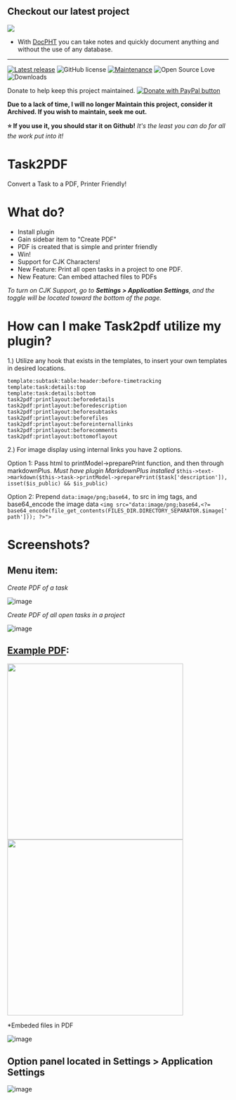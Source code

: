 ## Checkout our latest project
[![](https://raw.githubusercontent.com/docpht/docpht/master/public/assets/img/logo.png)](https://github.com/docpht/docpht)

- With [DocPHT](https://github.com/docpht/docpht) you can take notes and quickly document anything and without the use of any database.
-----------
[![Latest release](https://img.shields.io/github/release/creecros/Task2pdf.svg)](https://github.com/creecros/Task2pdf/releases)
![GitHub license](https://img.shields.io/github/license/Naereen/StrapDown.js.svg)
[![Maintenance](https://img.shields.io/badge/Maintained%3F-no-red.svg)](https://github.com/creecros/Task2pdf/graphs/contributors)
![Open Source Love](https://badges.frapsoft.com/os/v1/open-source.svg?v=103)
![Downloads](https://img.shields.io/github/downloads/creecros/Task2pdf/total.svg)

Donate to help keep this project maintained.
<a href="https://www.paypal.com/cgi-bin/webscr?cmd=_s-xclick&hosted_button_id=SEGNEVQFXHXGW&source=url">
<img src="https://www.paypalobjects.com/en_US/i/btn/btn_donate_SM.gif" border="0" name="submit" title="PayPal - The safer, easier way to pay online!" alt="Donate with PayPal button" /></a>

**Due to a lack of time, I will no longer Maintain this project, consider it Archived. If you wish to maintain, seek me out.**

**:star: If you use it, you should star it on Github!**
*It's the least you can do for all the work put into it!*

# Task2PDF

Convert a Task to a PDF, Printer Friendly!

# What do?

* Install plugin
* Gain sidebar item to "Create PDF"
* PDF is created that is simple and printer friendly
* Win!
* Support for CJK Characters!
* New Feature: Print all open tasks in a project to one PDF.
* New Feature: Can embed attached files to PDFs

*To turn on CJK Support, go to **Settings > Application Settings**, and the toggle will be located toward the bottom of the page.*

# How can I make Task2pdf utilize my plugin?
1.) Utilize any hook that exists in the templates, to insert your own templates in desired locations.
```
template:subtask:table:header:before-timetracking
template:task:details:top
template:task:details:bottom
task2pdf:printlayout:beforedetails
task2pdf:printlayout:beforedescription
task2pdf:printlayout:beforesubtasks
task2pdf:printlayout:beforefiles
task2pdf:printlayout:beforeinternallinks
task2pdf:printlayout:beforecomments
task2pdf:printlayout:bottomoflayout
```

2.) For image display using internal links you have 2 options.

Option 1: Pass html to printModel->preparePrint function, and then through markdownPlus. *Must have plugin MarkdownPlus installed*
`$this->text->markdown($this->task->printModel->preparePrint($task['description']), isset($is_public) && $is_public)`

Option 2: Prepend `data:image/png;base64,` to src in img tags, and base64_encode the image data
`<img src="data:image/png;base64,<?= base64_encode(file_get_contents(FILES_DIR.DIRECTORY_SEPARATOR.$image['path'])); ?>">`



# Screenshots?

## Menu item:

*Create PDF of a task*

![image](https://user-images.githubusercontent.com/26339368/46331051-f5fc4980-c5e3-11e8-8d3c-f1d023ee20eb.png)

*Create PDF of all open tasks in a project*

![image](https://user-images.githubusercontent.com/26339368/56245029-5a589500-606c-11e9-85f3-af77617d9219.png)

## [Example PDF](https://github.com/creecros/Task2pdf/blob/master/Misc/1_Test%20Task.pdf):

<img src="https://user-images.githubusercontent.com/26339368/46361826-9f6f2980-c63c-11e8-9ab9-de9d76e85f2a.png" width="400">
<img src="https://user-images.githubusercontent.com/26339368/46362125-70a58300-c63d-11e8-9abe-0b9765306440.png" width="400">

*Embeded files in PDF

![image](https://user-images.githubusercontent.com/26339368/104648839-c1f8a580-5681-11eb-8e6c-a6c7c8f7acd9.png)

## Option panel located in Settings > Application Settings 

![image](https://user-images.githubusercontent.com/26339368/104648953-f1a7ad80-5681-11eb-8c89-ff4beba6622c.png)
